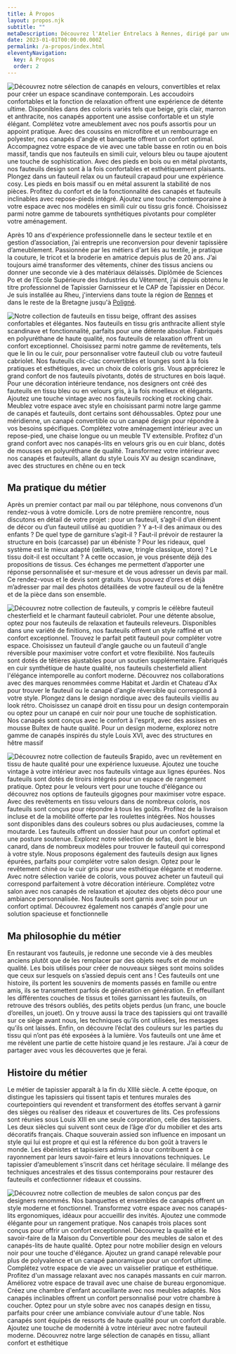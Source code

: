 ```yaml
---
title: À Propos
layout: propos.njk
subtitle: ""
metaDescription: Découvrez l'Atelier Entrelacs à Rennes, dirigé par une tapissière d'ameublement passionnée avec plus de 10 ans d'expérience. Spécialisée dans la restauration et la rénovation de fauteuils et canapés, elle donne une seconde vie à vos meubles anciens en utilisant des techniques traditionnelles et contemporaines. Que vous soyez à la recherche d'un style scandinave, contemporain ou vintage, bénéficiez d'un devis gratuit et d'un service sur-mesure pour un intérieur unique et confortable. Service disponible dans toute la Bretagne.
date: 2023-01-01T00:00:00.000Z
permalink: /a-propos/index.html
eleventyNavigation:
  key: À Propos
  order: 2
---
```

<section>
<div class="col no-bg">

![Découvrez notre sélection de canapés en velours, convertibles et relax pour créer un espace scandinave contemporain. Les accoudoirs confortables et la fonction de relaxation offrent une expérience de détente ultime. Disponibles dans des coloris variés tels que beige, gris clair, marron et anthracite, nos canapés apportent une assise confortable et un style élégant. Complétez votre ameublement avec nos poufs assortis pour un appoint pratique. Avec des coussins en microfibre et un rembourrage en polyester, nos canapés d'angle et banquette offrent un confort optimal. Accompagnez votre espace de vie avec une table basse en rotin ou en bois massif, tandis que nos fauteuils en simili cuir, velours bleu ou taupe ajoutent une touche de sophistication. Avec des pieds en bois ou en métal pivotants, nos fauteuils design sont à la fois confortables et esthétiquement plaisants. Plongez dans un fauteuil relax ou un fauteuil crapaud pour une expérience cosy. Les pieds en bois massif ou en métal assurent la stabilité de nos pièces. Profitez du confort et de la fonctionnalité des canapés et fauteuils inclinables avec repose-pieds intégré. Ajoutez une touche contemporaine à votre espace avec nos modèles en simili cuir ou tissu gris foncé. Choisissez parmi notre gamme de tabourets synthétiques pivotants pour compléter votre aménagement.](/src/assets/img/portrait-3.jpg "Fern")
</div>

<article>

Après 10 ans d'expérience professionnelle dans le secteur textile et en gestion d’association, j’ai entrepris une reconversion pour devenir tapissière d’ameublement.
Passionnée par les métiers d'art liés au textile, je pratique la couture, le tricot et la broderie en amatrice depuis plus de 20 ans.
J’ai toujours aimé transformer des vêtements, chiner des tissus anciens ou donner une seconde vie à des matériaux délaissés.
Diplômée de Sciences Po et de l’Ecole Supérieure des Industries du Vêtement, j’ai depuis obtenu le titre professionnel de Tapissier Garnisseur et le CAP de Tapissier en Décor. 
Je suis installée au Rheu, j'interviens dans toute la région de <a href="../tapisserie-d-ameublement-proche-de-rennes">Rennes</a> et dans le reste de la Bretagne jusqu'à <a href="../tapisserie-d-ameublement-proche-de-poligne">Poligné</a>.
</article>

<div class="col no-bg">

![Notre collection de fauteuils en tissu beige, offrant des assises confortables et élégantes. Nos fauteuils en tissu gris anthracite allient style scandinave et fonctionnalité, parfaits pour une détente absolue. Fabriqués en polyuréthane de haute qualité, nos fauteuils de relaxation offrent un confort exceptionnel. Choisissez parmi notre gamme de revêtements, tels que le lin ou le cuir, pour personnaliser votre fauteuil club ou votre fauteuil cabriolet. Nos fauteuils clic-clac convertibles et lounges sont à la fois pratiques et esthétiques, avec un choix de coloris gris. Vous apprécierez le grand confort de nos fauteuils pivotants, dotés de structures en bois laqué. Pour une décoration intérieure tendance, nos designers ont créé des fauteuils en tissu bleu ou en velours gris, à la fois moelleux et élégants. Ajoutez une touche vintage avec nos fauteuils rocking et rocking chair. Meublez votre espace avec style en choisissant parmi notre large gamme de canapés et fauteuils, dont certains sont déhoussables. Optez pour une méridienne, un canapé convertible ou un canapé design pour répondre à vos besoins spécifiques. Complétez votre aménagement intérieur avec un repose-pied, une chaise longue ou un meuble TV extensible. Profitez d'un grand confort avec nos canapés-lits en velours gris ou en cuir blanc, dotés de mousses en polyuréthane de qualité. Transformez votre intérieur avec nos canapés et fauteuils, allant du style Louis XV au design scandinave, avec des structures en chêne ou en teck](/src/assets/img/volt.png "Fern")
</div>
</section>
<section>
<div class="col">
</div>

<article>

## Ma pratique du métier
Après un premier contact par mail ou par téléphone, nous convenons d’un rendez-vous à votre domicile. Lors de notre première rencontre, nous discutons en détail de votre projet : pour un fauteuil, s’agit-il d’un élément de décor ou d’un fauteuil utilisé au quotidien ? Y a-t-il des animaux ou des enfants ? De quel type de garniture s’agit-il ? Faut-il prévoir de restaurer la structure en bois (carcasse) par un ébéniste ? Pour les rideaux, quel système est le mieux adapté (œillets, wave, tringle classique, store) ? Le tissu doit-il est occultant ?
A cette occasion, je vous présente déjà des propositions de tissus.
Ces échanges me permettent d’apporter une réponse personnalisée et sur-mesure et de vous adresser un devis par mail.
Ce rendez-vous et le devis sont gratuits.
Vous pouvez d’ores et déjà m’adresser par mail des photos détaillées de votre fauteuil ou de la fenêtre et de la pièce dans son ensemble.
</article>

<div class="col no-bg">

![Découvrez notre collection de fauteuils, y compris le célèbre fauteuil chesterfield et le charmant fauteuil cabriolet. Pour une détente absolue, optez pour nos fauteuils de relaxation et fauteuils releveurs. Disponibles dans une variété de finitions, nos fauteuils offrent un style raffiné et un confort exceptionnel. Trouvez le parfait petit fauteuil pour compléter votre espace. Choisissez un fauteuil d'angle gauche ou un fauteuil d'angle réversible pour maximiser votre confort et votre flexibilité. Nos fauteuils sont dotés de têtières ajustables pour un soutien supplémentaire. Fabriqués en cuir synthétique de haute qualité, nos fauteuils chesterfield allient l'élégance intemporelle au confort moderne. Découvrez nos collaborations avec des marques renommées comme Habitat et Jardin et Chateau d'Ax pour trouver le fauteuil ou le canapé d'angle réversible qui correspond à votre style. Plongez dans le design nordique avec des fauteuils vieillis au look rétro. Choisissez un canapé droit en tissu pour un design contemporain ou optez pour un canapé en cuir noir pour une touche de sophistication. Nos canapés sont conçus avec le confort à l'esprit, avec des assises en mousse Bultex de haute qualité. Pour un design moderne, explorez notre gamme de canapés inspirés du style Louis XVI, avec des structures en hêtre massif](/src/assets/img/marteau-01.jpg "Fern")
</div>
</section>
<section>
<div class="col no-bg">

![Découvrez notre collection de fauteuils $rapido, avec un revêtement en tissu de haute qualité pour une expérience luxueuse. Ajoutez une touche vintage à votre intérieur avec nos fauteuils vintage aux lignes épurées. Nos fauteuils sont dotés de tiroirs intégrés pour un espace de rangement pratique. Optez pour le velours vert pour une touche d'élégance ou découvrez nos options de fauteuils gigognes pour maximiser votre espace. Avec des revêtements en tissu velours dans de nombreux coloris, nos fauteuils sont conçus pour répondre à tous les goûts. Profitez de la livraison incluse et de la mobilité offerte par les roulettes intégrées. Nos housses sont disponibles dans des couleurs sobres ou plus audacieuses, comme la moutarde. Les fauteuils offrent un dossier haut pour un confort optimal et une posture soutenue. Explorez notre sélection de sofas, dont le bleu canard, dans de nombreux modèles pour trouver le fauteuil qui correspond à votre style. Nous proposons également des fauteuils design aux lignes épurées, parfaits pour compléter votre salon design. Optez pour le revêtement chiné ou le cuir gris pour une esthétique élégante et moderne. Avec notre sélection variée de coloris, vous pouvez acheter un fauteuil qui correspond parfaitement à votre décoration intérieure. Complétez votre salon avec nos canapés de relaxation et ajoutez des objets déco pour une ambiance personnalisée. Nos fauteuils sont garnis avec soin pour un confort optimal. Découvrez également nos canapés d'angle pour une solution spacieuse et fonctionnelle](/src/assets/img/medaillon-2-1.jpg "Fern")
</div>

<article>

## Ma philosophie du métier
En restaurant vos fauteuils, je redonne une seconde vie à des meubles anciens plutôt que de les remplacer par des objets neufs et de moindre qualité.
Les bois utilisés pour créer de nouveaux sièges sont moins solides que ceux sur lesquels on s’assied depuis cent ans !
Ces fauteuils ont une histoire, ils portent les souvenirs de moments passés en famille ou entre amis, ils se transmettent parfois de génération en génération.
En effeuillant les différentes couches de tissus et toiles garnissant les fauteuils, on retrouve des trésors oubliés, des petits objets perdus (un franc, une boucle d’oreilles, un jouet).
On y trouve aussi la trace des tapissiers qui ont travaillé sur ce siège avant nous, les techniques qu’ils ont utilisées, les messages qu’ils ont laissés.
Enfin, on découvre l’éclat des couleurs sur les parties du tissu qui n’ont pas été exposées à la lumière.
Vos fauteuils ont une âme et me révèlent une partie de cette histoire quand je les restaure. J’ai à cœur de partager avec vous les découvertes que je ferai.
</article>

<div class="col">
</div>
</section>
<section>
<div class="col">
</div>

<article>

## Histoire du métier
Le métier de tapissier apparaît à la fin du XIIIè siècle. A cette époque, on distingue les tapissiers qui tissent tapis et tentures murales des courtepointiers qui revendent et transforment des étoffes servant à garnir des sièges ou réaliser des rideaux et couvertures de lits.
Ces professions sont réunies sous Louis XIII en une seule corporation, celle des tapissiers.
Les deux siècles qui suivent sont ceux de l’âge d’or du mobilier et des arts décoratifs français. Chaque souverain assied son influence en imposant un style qui lui est propre et qui est la référence du bon goût à travers le monde. Les ébénistes et tapissiers admis à la cour contribuent à ce rayonnement par leurs savoir-faire et leurs innovations techniques.
Le tapissier d’ameublement s’inscrit dans cet héritage séculaire. Il mélange des techniques ancestrales et des tissus contemporains pour restaurer des fauteuils et confectionner rideaux et coussins.
</article>

<div class="col no-bg">

![Découvrez notre collection de meubles de salon conçus par des designers renommés. Nos banquettes et ensembles de canapés offrent un style moderne et fonctionnel. Transformez votre espace avec nos canapés-lits ergonomiques, idéaux pour accueillir des invités. Ajoutez une commode élégante pour un rangement pratique. Nos canapés trois places sont conçus pour offrir un confort exceptionnel. Découvrez la qualité et le savoir-faire de la Maison du Convertible pour des meubles de salon et des canapés-lits de haute qualité. Optez pour notre mobilier design en velours noir pour une touche d'élégance. Ajoutez un grand canapé relevable pour plus de polyvalence et un canapé panoramique pour un confort ultime. Complétez votre espace de vie avec un vaisselier pratique et esthétique. Profitez d'un massage relaxant avec nos canapés massants en cuir marron. Améliorez votre espace de travail avec une chaise de bureau ergonomique. Créez une chambre d'enfant accueillante avec nos meubles adaptés. Nos canapés inclinables offrent un confort personnalisé pour votre chambre à coucher. Optez pour un style sobre avec nos canapés design en tissu, parfaits pour créer une ambiance conviviale autour d'une table. Nos canapés sont équipés de ressorts de haute qualité pour un confort durable. Ajoutez une touche de modernité à votre intérieur avec notre fauteuil moderne. Découvrez notre large sélection de canapés en tissu, alliant confort et esthétique](/src/assets/img/musee-2.jpg "Fern")
</div>
</section>